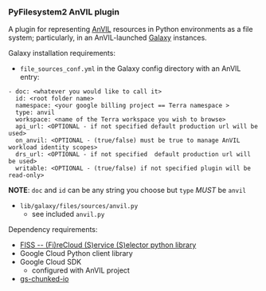 ### PyFilesystem2 AnVIL plugin

A plugin for representing [AnVIL](https://anvil.terra.bio/) resources in Python environments as a file system; particularly, in an AnVIL-launched [Galaxy](https://galaxyproject.org) instances.

Galaxy installation requirements:
- `file_sources_conf.yml` in the Galaxy config directory with an AnVIL entry:
```
- doc: <whatever you would like to call it>
  id: <root folder name>
  namespace: <your google billing project == Terra namespace >
  type: anvil
  workspace: <name of the Terra workspace you wish to browse>
  api_url: <OPTIONAL - if not specified default production url will be used>
  on_anvil: <OPTIONAL - (true/false) must be true to manage AnVIL workload identity scopes>
  drs_url: <OPTIONAL - if not specified  default production url will be used>
  writable: <OPTIONAL - (true/false) if not specified plugin will be read-only>
```
**NOTE**: `doc` and `id` can be any string you choose but `type` *MUST* be `anvil`
- `lib/galaxy/files/sources/anvil.py`
  - see included `anvil.py`



Dependency requirements:
- [FISS -- (Fi)reCloud (S)ervice (S)elector python library](https://github.com/broadinstitute/fiss)
- Google Cloud Python client library
- Google Cloud SDK
  - configured with AnVIL project
- [gs-chunked-io](https://github.com/xbrianh/gs-chunked-io)
